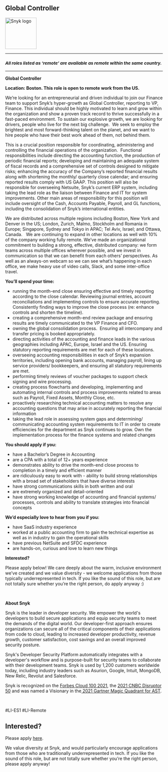 Global Controller
---

<img src="https://res.cloudinary.com/snyk/image/upload/v1537345894/press-kit/brand/logo-black.png" width="100" alt="Snyk logo" />

<hr>
<h3><em><strong><sub>All roles listed as ‘remote’ are available as remote within the same country.</sub></strong></em></h3>
<hr>
<p class="p1"><span class="s1"><strong>Global Controller</strong></span></p>
<p class="p1"><span class="s1"><strong>Location: Boston. This role is open to remote work from the US.</strong></span></p>
<p class="p2"><span class="s1">We’re looking for an entrepreneurial and driven individual to join our Finance team to support Snyk’s hyper-growth as Global Controller, reporting to VP, Finance. This individual should be highly motivated to learn and grow within the organization and show a proven track record to thrive successfully in a fast-paced environment. To sustain our explosive growth, we are looking for drivers, people who live for the next big challenge.<span class="Apple-converted-space">&nbsp; </span>We seek to employ the brightest and most forward-thinking talent on the planet, and we want to hire people who have their best work ahead of them, not behind them. <span class="Apple-converted-space">&nbsp;</span></span></p>
<p class="p2"><span class="s1">This is a crucial position responsible for coordinating, administering and controlling the financial operations of the organization.<span class="Apple-converted-space">&nbsp; </span>Functional responsibilities include directing the accounting function, the production of periodic financial reports; developing and maintaining an adequate system of fiscal records and a comprehensive set of controls designed to mitigate risks; enhancing the accuracy of the Company’s reported financial results along with shortening the monthly/ quarterly close calendar; and ensuring reported results comply with US GAAP. This position will also be responsible for overseeing Netsuite, Snyk’s current ERP system, including taking the lead role as the liaison between Finance and IT for system improvements. Other main areas of responsibility for this position will include oversight of the Cash, Accounts Payable, Payroll, and GL functions, including the consolidation of Snyk’s international entities.</span></p>
<p class="p2"><span class="s1">We are distributed across multiple regions including Boston, New York and Denver in the US; London, Zurich, Malmo, Stockholm and Romania in Europe; Singapore, Sydney and Tokyo in APAC; Tel Aviv, Israel; and Ottawa, Canada. <span class="Apple-converted-space">&nbsp; </span>We are continuing to expand in other locations as well with 10% of the company working fully remote. We’ve made an organizational commitment to building a strong, effective, distributed company: we form teams across multiple offices wherever possible, and we invest in communication so that we can benefit from each others’ perspectives. As well as an always-on webcam so we can see what’s happening in each office, we make heavy use of video calls, Slack, and some inter-office travel.</span></p>
<p class="p1"><span class="s2"><strong>You’ll spend your time:</strong></span></p>
<ul class="ul1">
<li class="li3"><span class="s1">running the month-end close ensuring effective and timely reporting according to the close calendar. Reviewing journal entries, account reconciliations and implementing controls to ensure accurate reporting. Consistently finding ways to improve the close process (re: enhance controls and shorten the timeline). <span class="Apple-converted-space">&nbsp;</span></span></li>
<li class="li3"><span class="s1">creating a comprehensive month-end review package and ensuring results are timely communicated to the VP Finance and CFO.</span></li>
<li class="li3"><span class="s1">owning the global consolidation process.<span class="Apple-converted-space">&nbsp; </span>Ensuring all intercompany and transfer pricing is booked appropriately. <span class="Apple-converted-space">&nbsp;</span></span></li>
<li class="li3"><span class="s1">directing activities of the accounting and finance leads in the various geographies including APAC, Europe, Israel and the US. Ensuring statutory reporting requirements are met for each of these locations.</span></li>
<li class="li3"><span class="s1">overseeing accounting responsibilities in each of Snyk’s expansion territories, including opening bank accounts, managing payroll, lining up service providers/ bookkeepers, and ensuring all statutory requirements are met. <span class="Apple-converted-space">&nbsp;</span></span></li>
<li class="li3"><span class="s1">performing timely reviews of voucher packages to support check signing and wire processing.<span class="Apple-converted-space">&nbsp;</span></span></li>
<li class="li3"><span class="s1">creating process flowcharts and developing, implementing and automating internal controls and process improvements related to areas such as Payroll, Fixed Assets, Monthly Close, etc.<span class="Apple-converted-space">&nbsp; &nbsp;</span></span></li>
<li class="li3"><span class="s1">proactively researching technical accounting matters to resolve any accounting questions that may arise in accurately reporting the financial information</span></li>
<li class="li2"><span class="s1">taking the lead role in assessing system gaps and determining/ communicating accounting system requirements to IT in order to create efficiencies for the department as Snyk continues to grow. Own the implementation process for the finance systems and related changes<span class="Apple-converted-space">&nbsp;</span></span></li>
</ul>
<p class="p2"><span class="s2"><strong>You should apply if you:</strong></span></p>
<ul class="ul1">
<li class="li3"><span class="s1">have a Bachelor’s Degree in Accounting</span></li>
<li class="li3"><span class="s1">are a CPA with a total of 12+ years experience</span></li>
<li class="li3"><span class="s1">demonstrates ability to drive the month-end close process to completion in a timely and efficient manner</span></li>
<li class="li3"><span class="s1">are ridiculously easy to work with - ability to build strong relationships with a broad set of stakeholders that have diverse interests</span></li>
<li class="li3"><span class="s1">have strong communications skills in both written and oral<span class="Apple-converted-space">&nbsp;</span></span></li>
<li class="li3"><span class="s1">are extremely organized and detail-oriented<span class="Apple-converted-space">&nbsp;</span></span></li>
<li class="li2"><span class="s1">have strong working knowledge of accounting and financial systems/ processes, controls and ability to translate strategies into financial concepts</span></li>
</ul>
<p class="p2"><span class="s2"><strong>We’d especially love to hear from you if you:</strong></span></p>
<ul class="ul1">
<li class="li3"><span class="s1">have SaaS industry experience</span></li>
<li class="li3"><span class="s1">worked at a public accounting firm to gain the technical expertise as well as in industry to gain the operational skills</span></li>
<li class="li3"><span class="s1">have previous NetSuite and SFDC experience</span></li>
<li class="li2"><span class="s1">are hands-on, curious and love to learn new things</span></li>
</ul>
<p class="p2"><span class="s1"><strong>Interested?</strong></span></p>
<p class="p2"><span class="s1">Please apply below! We care deeply about the warm, inclusive environment we’ve created and we value diversity - we welcome applications from those typically underrepresented in tech. If you like the sound of this role, but are not totally sure whether you’re the right person, do apply anyway :)</span></p>
<p class="p2">&nbsp;</p>
<p><strong>About Snyk</strong></p>
<p><span style="font-weight: 400;">Snyk is the leader in developer security. We empower the world's developers to build secure applications and equip security teams to meet the demands of the digital world. Our developer-first approach ensures organizations can secure all of the critical components of their applications from code to cloud, leading to increased developer productivity, revenue growth, customer satisfaction, cost savings and an overall improved security posture.&nbsp;</span></p>
<p><span style="font-weight: 400;">Snyk's Developer Security Platform automatically integrates with a developer's workflow and is purpose-built for security teams to collaborate with their development teams. Snyk is used by 1,200 customers worldwide today, including industry leaders such as Asurion, Google, Intuit, MongoDB, New Relic, Revolut and Salesforce.</span></p>
<p><span style="font-weight: 400;">Snyk is recognized on the </span><a href="https://www.forbes.com/cloud100/#6f24b5ba5f94"><span style="font-weight: 400;">Forbes Cloud 100 2021</span></a><span style="font-weight: 400;">, the </span><a href="https://www.cnbc.com/2021/05/25/these-are-the-2021-cnbc-disruptor-50-companies.html"><span style="font-weight: 400;">2021 CNBC Disruptor 50</span></a><span style="font-weight: 400;"> and was named a Visionary in the</span><a href="https://snyk.io/blog/snyk-visionary-2021-gartner-magic-quadrant-for-ast/"><span style="font-weight: 400;"> 2021 Gartner Magic Quadrant for AST</span></a><span style="font-weight: 400;">.</span></p>
<p>&nbsp;</p>
<p><span style="font-weight: 400;">#LI-ES1 #LI-Remote</span></p>

Interested?
---

Please apply [here](https://boards.greenhouse.io/snyk/jobs/5569842002#app).

We value diversity at Snyk, and would particularly encourage applications from those who are traditionally underrepresented in tech.
If you like the sound of this role, but are not totally sure whether you’re the right person, please apply anyway!
